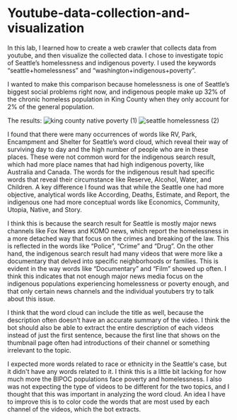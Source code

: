 # Youtube-data-collection-and-visualization

In this lab, I learned how to create a web crawler that collects data from youtube, and then visualize the collected data. I chose to investigate topic of Seattle’s homelessness and indigenous poverty. I used the keywords “seattle+homelessness” and “washington+indigenous+poverty”. 

I wanted to make this comparison because homelessness is one of Seattle’s biggest social problems right now, and indigenous people make up 32% of the chronic homeless population in King County when they only account for 2% of the general population. 

The results:
![king county native poverty (1)](https://github.com/rinohamanishi/Youtube-data-collection-and-visualization/assets/131402306/62789069-2057-4cbe-a04b-b322e08355d7)
![seattle homelessness (2)](https://github.com/rinohamanishi/Youtube-data-collection-and-visualization/assets/131402306/a926b849-e649-49c4-aecf-9972b9cf4cba)


I found that there were many occurrences of words like RV, Park, Encampment and Shelter for Seattle’s word cloud, which reveal their way of surviving day to day and the high number of people who are in these places. These were not common word for the indigenous search result, which had more place names that had high indigenous poverty, like Australia and Canada. The words for the indigenous result had specific words that reveal their circumstance like Reserve, Alcohol, Water, and Children. A key difference I found was that while the Seattle one had more objective, analytical words like According, Deaths, Estimate, and Report, the indigenous one had more conceptual words like Economics, Community, Utopia, Native, and Story. 

I think this is because the search result for Seattle is mostly major news channels like Fox News and KOMO news, which report the homelessness in a more detached way that focus on the crimes and breaking of the law. This is reflected in the words like “Police”, “Crime” and “Drug”. On the other hand, the indigenous search result had many videos that were more like a documentary that delved into specific neighborhoods or families. This is evident in the way words like “Documentary” and “Film” showed up often. I think this indicates that not enough major news media focus on the indigenous populations experiencing homelessness or poverty enough, and that only certain news channels and the individual youtubers try to talk about this issue. 

I think that the word cloud can include the title as well, because the description often doesn’t have an accurate summary of the video. I think the bot should also be able to extract the entire description of each videos instead of just the first sentence, because the first line that shows on the thumbnail page often had introductions of their channel or something irrelevant to the topic. 

I expected more words related to race or ethnicity in the Seattle's case, but it didn't have any words related to it. I think this is a little bit lacking for how much more the BIPOC populations face poverty and homelessness. I also was not expecting the type of videos to be different for the two topics, and I thought that this was important in analyzing the word cloud. An idea I have to improve this is to color code the words that are most used by each channel of the videos, which the bot extracts. 
